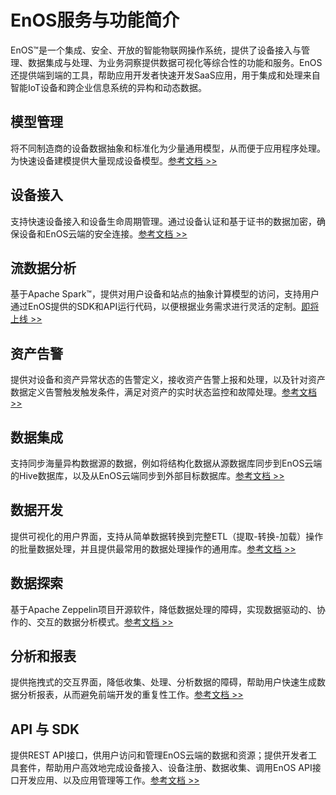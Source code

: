 # EnOS服务与功能简介

EnOS™是一个集成、安全、开放的智能物联网操作系统，提供了设备接入与管理、数据集成与处理、为业务洞察提供数据可视化等综合性的功能和服务。EnOS还提供端到端的工具，帮助应用开发者快速开发SaaS应用，用于集成和处理来自智能IoT设备和跨企业信息系统的异构和动态数据。


<div class="block-4" id="device-modelling">
<span id="device-modelling"></span><h2>模型管理<a class="headerlink" href="#device-modelling" title="Permalink to this headline"></a></h2>
<p>将不同制造商的设备数据抽象和标准化为少量通用模型，从而便于应用程序处理。为快速设备建模提供大量现成设备模型。<a class="reference external" href="/docs/device-connection/zh_CN/2.0.8/model/model_overview.html">参考文档 >></a></p>
</div>
<div class="block-4" id="device-provisioning">
<span id="device-provisioning"></span><h2>设备接入<a class="headerlink" href="#device-provisioning" title="Permalink to this headline"></a></h2>
<p>支持快速设备接入和设备生命周期管理。通过设备认证和基于证书的数据加密，确保设备和EnOS云端的安全连接。<a class="reference external" href="/docs/device-connection/zh_CN/2.0.8/device_management_overview.html">参考文档 >></a></p>
</div>
<div class="block-4" id="stream-computing">
<span id="stream-computing"></span><h2>流数据分析<a class="headerlink" href="#stream-computing" title="Permalink to this headline"></a></h2>
<p>基于Apache Spark™，提供对用户设备和站点的抽象计算模型的访问，支持用户通过EnOS提供的SDK和API运行代码，以便根据业务需求进行灵活的定制。<a class="reference external" href="/docs/online-data/zh_CN/2.0.8/streaming_overview.html">即将上线 >></a></p>
</div>
<div class="block-4" id="alert-management">
<span id="alert-management"></span><h2>资产告警<a class="headerlink" href="#alert-management" title="Permalink to this headline"></a></h2>
<p>提供对设备和资产异常状态的告警定义，接收资产告警上报和处理，以及针对资产数据定义告警触发触发条件，满足对资产的实时状态监控和故障处理。<a class="reference external" href="/docs/device-connection/zh_CN/2.0.8/howto/alert/alert_overview.html">参考文档 >></a></p>
</div>
<div class="block-4" id="data-integration">
<span id="data-integration"></span><h2>数据集成<a class="headerlink" href="#data-integration" title="Permalink to this headline"></a></h2>
<p>支持同步海量异构数据源的数据，例如将结构化数据从源数据库同步到EnOS云端的Hive数据库，以及从EnOS云端同步到外部目标数据库。<a class="reference external" href="/docs/offline-data/zh_CN/2.0.8/data_integration/">参考文档 >></a></p>
</div>
<div class="block-4" id="data-ide">
<span id="data-ide"></span><h2>数据开发<a class="headerlink" href="#data-ide" title="Permalink to this headline"></a></h2>
<p>提供可视化的用户界面，支持从简单数据转换到完整ETL（提取-转换-加载）操作的批量数据处理，并且提供最常用的数据处理操作的通用库。<a class="reference external" href="/docs/offline-data/zh_CN/2.0.8/data_ide/">参考文档 >></a></p>
</div>
<div class="block-4" id="data-explorer">
<span id="data-explorer"></span><h2>数据探索<a class="headerlink" href="#data-explorer" title="Permalink to this headline"></a></h2>
<p>基于Apache Zeppelin项目开源软件，降低数据处理的障碍，实现数据驱动的、协作的、交互的数据分析模式。<a class="reference external" href="/docs/data-explorer/zh_CN/2.0.8/dataexplorer_overview.html">参考文档 >></a></p>
</div>
<div class="block-4" id="bi-report">
<span id="bi-report"></span><h2>分析和报表<a class="headerlink" href="#bi-report" title="Permalink to this headline"></a></h2>
<p>提供拖拽式的交互界面，降低收集、处理、分析数据的障碍，帮助用户快速生成数据分析报表，从而避免前端开发的重复性工作。<a class="reference external" href="/docs/analysis-report/zh_CN/2.0.8/report_overview.html">参考文档 >></a></p>
</div>
<div class="block-4" id="enos-apis-and-sdks">
<span id="enos-apis-and-sdks"></span><h2>API 与 SDK<a class="headerlink" href="#enos-apis-and-sdks" title="Permalink to this headline"></a></h2>
<p>提供REST API接口，供用户访问和管理EnOS云端的数据和资源；提供开发者工具套件，帮助用户高效地完成设备接入、设备注册、数据收集、调用EnOS API接口开发应用、以及应用管理等工作。<a class="reference external" href="/docs/app-development/zh_CN/2.0.8/enos_apis_overview.html">参考文档 >></a></p>
</div>

